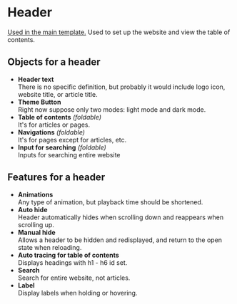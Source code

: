# Header  

  [Used in the main template.](/docs/rd/main-template.md)
  Used to set up the website and view the table of contents.

## Objects for a header  

<!-- -->
- **Header text**  
  There is no specific definition, but probably it would include logo icon, website title, or article title.
- **Theme Button**  
  Right now suppose only two modes: light mode and dark mode.
- **Table of contents** _(foldable)_  
  It's for articles or pages.
- **Navigations** _(foldable)_  
  It's for pages except for articles, etc.
- **Input for searching** _(foldable)_  
  Inputs for searching entire website
<!-- -->

## Features for a header  

<!-- -->
- **Animations**  
  Any type of animation, but playback time should be shortened.
- **Auto hide**  
  Header automatically hides when scrolling down and reappears when scrolling up.
- **Manual hide**  
  Allows a header to be hidden and redisplayed, and return to the open state when reloading.
- **Auto tracing for table of contents**  
  Displays headings with h1 - h6 id set.
- **Search**  
  Search for entire website, not articles.
- **Label**  
  Display labels when holding or hovering.
<!-- -->
